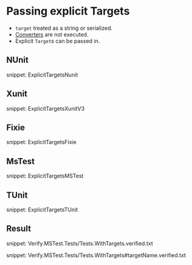 # Passing explicit Targets

 * `target` treated as a string or serialized.
 * [Converters](/docs/converter.md) are not executed.
 * Explicit `Target`s can be passed in.


## NUnit

snippet: ExplicitTargetsNunit


## Xunit

snippet: ExplicitTargetsXunitV3


## Fixie

snippet: ExplicitTargetsFixie


## MsTest

snippet: ExplicitTargetsMSTest


## TUnit

snippet: ExplicitTargetsTUnit


## Result

snippet: Verify.MSTest.Tests/Tests.WithTargets.verified.txt

snippet: Verify.MSTest.Tests/Tests.WithTargets#targetName.verified.txt